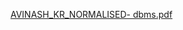 [AVINASH_KR_NORMALISED- dbms.pdf](https://github.com/AVINASH3264/DBMS/files/13663401/AVINASH_KR_NORMALISED-.dbms.pdf)
